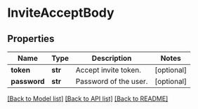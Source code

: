 # InviteAcceptBody

## Properties
Name | Type | Description | Notes
------------ | ------------- | ------------- | -------------
**token** | **str** | Accept invite token. | [optional] 
**password** | **str** | Password of the user. | [optional] 

[[Back to Model list]](../README.md#documentation-for-models) [[Back to API list]](../README.md#documentation-for-api-endpoints) [[Back to README]](../README.md)

